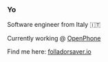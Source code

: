 ### Yo

Software engineer from Italy :it:

Currently working @ [OpenPhone](https://openphone.com/)

Find me here: [folladorsaver.io](https://folladorsaver.io)
